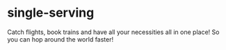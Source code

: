 # single-serving
 Catch flights, book trains and have all your necessities all in one place! So you can hop around the world faster! 
